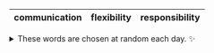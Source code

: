 <!-- word_basket start -->
| communication | flexibility | responsibility |
| :-----------: | :---------: | :------------: |

<details>
  <summary>These words are chosen at random each day. ✨</summary>
  Take a look inside this repo to see how that works.
</details>
<!-- word_basket end -->
